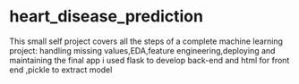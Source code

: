 # heart_disease_prediction
This small self project covers all the steps of a complete machine learning project:
handling missing values,EDA,feature engineering,deploying and maintaining the final app
i used flask to develop back-end and html for front end ,pickle to extract model
